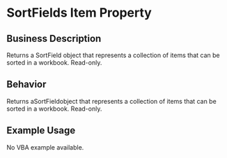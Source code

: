 # SortFields Item Property

## Business Description
Returns a SortField object that represents a collection of items that can be sorted in a workbook. Read-only.

## Behavior
Returns aSortFieldobject that represents a collection of items that can be sorted in a workbook. Read-only.

## Example Usage
No VBA example available.